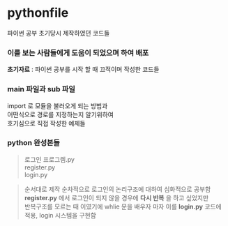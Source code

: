 # pythonfile
파이썬 공부 초기당시 제작하였던 코드들  
### 이를 보는 사람들에게 도움이 되었으며 하여 배포

__초기자료__ : 파이썬 공부를 시작 할 때 끄적이며 작성한 코드들  

### main 파일과 sub 파일
import 로 모듈을 불러오게 되는 방법과  
어떤식으로 경로를 지정하는지 알기위하여   
호기심으로 직접 작성한 예제들  

### python 완성본들  

> 로그인 프로그렘.py  
> register.py  
> login.py  

> 순서대로 제작 순차적으로 로그인의 논리구조에 대하여 심화적으로 공부함
__register.py__ 에서 로그인이 되지 않을 경우에 __다시 반복__ 을 하고 싶었지만  
반복구조를 모르는 때 이였기에 whlie 문을 배우자 마자
이를 __login.py__ 코드에 적용,  login 시스템을 구현함
